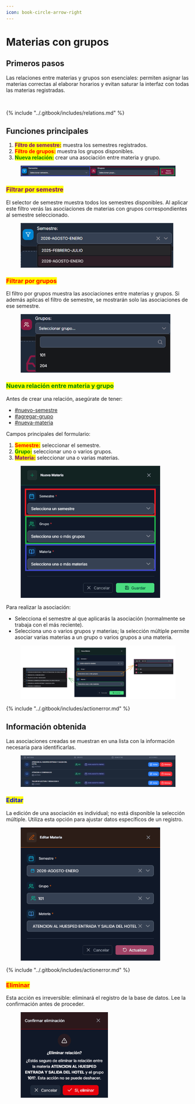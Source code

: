 ```yaml
---
icon: book-circle-arrow-right
---
```


# Materias con grupos

## Primeros pasos

Las relaciones entre materias y grupos son esenciales: permiten asignar las materias correctas al elaborar horarios y evitan saturar la interfaz con todas las materias registradas.

<figure><img src="../.gitbook/assets/mg_inicio.avif" alt=""><figcaption></figcaption></figure>

{% include "../.gitbook/includes/relations.md" %}

## Funciones principales

1. <mark style="color:purple;">**Filtro de semestre:**</mark> muestra los semestres registrados.
2. <mark style="color:red;">**Filtro de grupos:**</mark> muestra los grupos disponibles.
3. <mark style="color:green;">**Nueva relación:**</mark> crear una asociación entre materia y grupo.

<figure><img src="../.gitbook/assets/mg_subheader.webp" alt=""><figcaption></figcaption></figure>

### <mark style="color:purple;">Filtrar por semestre</mark>

El selector de semestre muestra todos los semestres disponibles. Al aplicar este filtro verás las asociaciones de materias con grupos correspondientes al semestre seleccionado.

<figure><img src="../.gitbook/assets/mg_filtro_semestre.webp" alt="" width="418"><figcaption></figcaption></figure>

### <mark style="color:red;">Filtrar por grupos</mark>

El filtro por grupos muestra las asociaciones entre materias y grupos. Si además aplicas el filtro de semestre, se mostrarán solo las asociaciones de ese semestre.

<figure><img src="../.gitbook/assets/mg_filtro_grupo.webp" alt="" width="410"><figcaption></figcaption></figure>

### <mark style="color:green;">Nueva relación entre materia y grupo</mark>

Antes de crear una relación, asegúrate de tener:

* [#nuevo-semestre](../recursos-academica/semestres.md#nuevo-semestre "mention")
* [#agregar-grupo](../recursos-academica/grupos.md#agregar-grupo "mention")
* [#nueva-materia](../recursos-academica/materias.md#nueva-materia "mention")

Campos principales del formulario:

1. <mark style="color:red;">**Semestre:**</mark> seleccionar el semestre.
2. <mark style="color:green;">**Grupo:**</mark> seleccionar uno o varios grupos.
3. <mark style="color:purple;">**Materia:**</mark> seleccionar una o varias materias.

<figure><img src="../.gitbook/assets/mg_agregar.webp" alt="" width="382"><figcaption></figcaption></figure>

Para realizar la asociación:

* Selecciona el semestre al que aplicarás la asociación (normalmente se trabaja con el más reciente).
* Selecciona uno o varios grupos y materias; la selección múltiple permite asociar varias materias a un grupo o varios grupos a una materia.

<figure><img src="../.gitbook/assets/mg_select.webp" alt=""><figcaption></figcaption></figure>

{% include "../.gitbook/includes/actionerror.md" %}

## Información obtenida

Las asociaciones creadas se muestran en una lista con la información necesaria para identificarlas.

<figure><img src="../.gitbook/assets/mg_info.webp" alt=""><figcaption></figcaption></figure>

### <mark style="color:blue;">Editar</mark>

La edición de una asociación es individual; no está disponible la selección múltiple. Utiliza esta opción para ajustar datos específicos de un registro.

<figure><img src="../.gitbook/assets/mg_editar.webp" alt="" width="382"><figcaption></figcaption></figure>

{% include "../.gitbook/includes/actionerror.md" %}

### <mark style="color:red;">Eliminar</mark>

Esta acción es irreversible: eliminará el registro de la base de datos. Lee la confirmación antes de proceder.

<figure><img src="../.gitbook/assets/mg_eliminar.webp" alt="" width="239"><figcaption></figcaption></figure>
